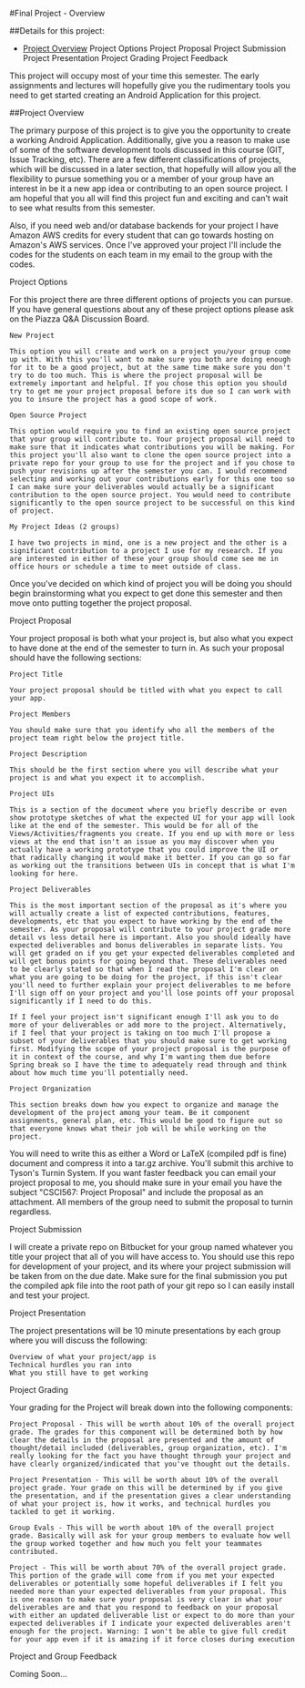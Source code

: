 #Final Project - Overview

##Details for this project:

* [Project Overview](#overview)
    Project Options
    Project Proposal
    Project Submission
    Project Presentation
    Project Grading
    Project Feedback


This project will occupy most of your time this semester. The early assignments and lectures will hopefully give you the rudimentary tools you need to get started creating an Android Application for this project.

##<a name="overview">Project Overview</a>

The primary purpose of this project is to give you the opportunity to create a working Android Application. Additionally, give you a reason to make use of some of the software development tools discussed in this course (GIT, Issue Tracking, etc). There are a few different classifications of projects, which will be discussed in a later section, that hopefully will allow you all the flexibility to pursue something you or a member of your group have an interest in be it a new app idea or contributing to an open source project. I am hopeful that you all will find this project fun and exciting and can't wait to see what results from this semester.

Also, if you need web and/or database backends for your project I have Amazon AWS credits for every student that can go towards hosting on Amazon's AWS services. Once I've approved your project I'll include the codes for the students on each team in my email to the group with the codes.

Project Options

For this project there are three different options of projects you can pursue. If you have general questions about any of these project options please ask on the Piazza Q&A Discussion Board.

    New Project

    This option you will create and work on a project you/your group come up with. With this you'll want to make sure you both are doing enough for it to be a good project, but at the same time make sure you don't try to do too much. This is where the project proposal will be extremely important and helpful. If you chose this option you should try to get me your project proposal before its due so I can work with you to insure the project has a good scope of work.

    Open Source Project

    This option would require you to find an existing open source project that your group will contribute to. Your project proposal will need to make sure that it indicates what contributions you will be making. For this project you'll also want to clone the open source project into a private repo for your group to use for the project and if you chose to push your revisions up after the semester you can. I would recommend selecting and working out your contributions early for this one too so I can make sure your deliverables would actually be a significant contribution to the open source project. You would need to contribute significantly to the open source project to be successful on this kind of project.

    My Project Ideas (2 groups)

    I have two projects in mind, one is a new project and the other is a significant contribution to a project I use for my research. If you are interested in either of these your group should come see me in office hours or schedule a time to meet outside of class.


Once you've decided on which kind of project you will be doing you should begin brainstorming what you expect to get done this semester and then move onto putting together the project proposal.

Project Proposal

Your project proposal is both what your project is, but also what you expect to have done at the end of the semester to turn in. As such your proposal should have the following sections:

    Project Title

    Your project proposal should be titled with what you expect to call your app.

    Project Members

    You should make sure that you identify who all the members of the project team right below the project title.

    Project Description

    This should be the first section where you will describe what your project is and what you expect it to accomplish.

    Project UIs

    This is a section of the document where you briefly describe or even show prototype sketches of what the expected UI for your app will look like at the end of the semester. This would be for all of the Views/Activities/fragments you create. If you end up with more or less views at the end that isn't an issue as you may discover when you actually have a working prototype that you could improve the UI or that radically changing it would make it better. If you can go so far as working out the transitions between UIs in concept that is what I'm looking for here.

    Project Deliverables

    This is the most important section of the proposal as it's where you will actually create a list of expected contributions, features, developments, etc that you expect to have working by the end of the semester. As your proposal will contribute to your project grade more detail vs less detail here is important. Also you should ideally have expected deliverables and bonus deliverables in separate lists. You will get graded on if you get your expected deliverables completed and will get bonus points for going beyond that. These deliverables need to be clearly stated so that when I read the proposal I'm clear on what you are going to be doing for the project, if this isn't clear you'll need to further explain your project deliverables to me before I'll sign off on your project and you'll lose points off your proposal significantly if I need to do this.

    If I feel your project isn't significant enough I'll ask you to do more of your deliverables or add more to the project. Alternatively, if I feel that your project is taking on too much I'll propose a subset of your deliverables that you should make sure to get working first. Modifying the scope of your project proposal is the purpose of it in context of the course, and why I'm wanting them due before Spring break so I have the time to adequately read through and think about how much time you'll potentially need.

    Project Organization

    This section breaks down how you expect to organize and manage the development of the project among your team. Be it component assignments, general plan, etc. This would be good to figure out so that everyone knows what their job will be while working on the project.


You will need to write this as either a Word or LaTeX (compiled pdf is fine) document and compress it into a tar.gz archive. You'll submit this archive to Tyson's Turnin System. If you want faster feedback you can email your project proposal to me, you should make sure in your email you have the subject "CSCI567: Project Proposal" and include the proposal as an attachment. All members of the group need to submit the proposal to turnin regardless.

Project Submission

I will create a private repo on Bitbucket for your group named whatever you title your project that all of you will have access to. You should use this repo for development of your project, and its where your project submission will be taken from on the due date. Make sure for the final submission you put the compiled apk file into the root path of your git repo so I can easily install and test your project.

Project Presentation

The project presentations will be 10 minute presentations by each group where you will discuss the following:

    Overview of what your project/app is
    Technical hurdles you ran into
    What you still have to get working


Project Grading

Your grading for the Project will break down into the following components:

    Project Proposal - This will be worth about 10% of the overall project grade. The grades for this component will be determined both by how clear the details in the proposal are presented and the amount of thought/detail included (deliverables, group organization, etc). I'm really looking for the fact you have thought through your project and have clearly organized/indicated that you've thought out the details.

    Project Presentation - This will be worth about 10% of the overall project grade. Your grade on this will be determined by if you give the presentation, and if the presentation gives a clear understanding of what your project is, how it works, and technical hurdles you tackled to get it working.

    Group Evals - This will be worth about 10% of the overall project grade. Basically will ask for your group members to evaluate how well the group worked together and how much you felt your teammates contributed.

    Project - This will be worth about 70% of the overall project grade. This portion of the grade will come from if you met your expected deliverables or potentially some hopeful deliverables if I felt you needed more than your expected deliverables from your proposal. This is one reason to make sure your proposal is very clear in what your deliverables are and that you respond to feedback on your proposal with either an updated deliverable list or expect to do more than your expected deliverables if I indicate your expected deliverables aren't enough for the project. Warning: I won't be able to give full credit for your app even if it is amazing if it force closes during execution


Project and Group Feedback

Coming Soon...
